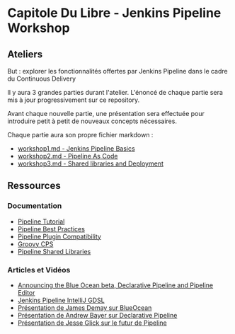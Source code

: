 # Capitole Du Libre - Jenkins Pipeline Workshop

## Ateliers

But : explorer les fonctionnalités offertes par Jenkins Pipeline dans le cadre du Continuous Delivery

Il y aura 3 grandes parties durant l'atelier. 
L'énoncé de chaque partie sera mis à jour progressivement sur ce repository.

Avant chaque nouvelle partie, une présentation sera effectuée pour introduire petit à petit de nouveaux concepts nécessaires.

Chaque partie aura son propre fichier markdown : 

* [workshop1.md - Jenkins Pipeline Basics](workshop1.md)
* [workshop2.md - Pipeline As Code](workshop2.md)
* [workshop3.md - Shared libraries and Deployment](workshop3.md)

## Ressources
 
### Documentation

* [Pipeline Tutorial](https://github.com/jenkinsci/pipeline-plugin/blob/master/TUTORIAL.md)
* [Pipeline Best Practices](https://github.com/jenkinsci/pipeline-examples/blob/master/docs/BEST_PRACTICES.md)
* [Pipeline Plugin Compatibility](https://github.com/jenkinsci/pipeline-plugin/blob/master/COMPATIBILITY.md)
* [Groovy CPS](https://github.com/cloudbees/groovy-cps/)
* [Pipeline Shared Libraries](https://github.com/jenkinsci/workflow-cps-global-lib-plugin/blob/master/README.md)

### Articles et Vidéos

* [Announcing the Blue Ocean beta, Declarative Pipeline and Pipeline Editor](https://jenkins.io/blog/2016/09/19/blueocean-beta-declarative-pipeline-pipeline-editor/)
* [Jenkins Pipeline IntelliJ GDSL](http://st-g.de/2016/08/jenkins-pipeline-autocompletion-in-intellij)
* [Présentation de James Demay sur BlueOcean](https://www.youtube.com/watch?v=mn61VFdScuk)
* [Présentation de Andrew Bayer sur Declarative Pipeline](https://www.youtube.com/watch?v=ALvg4KK25JU)
* [Présentation de Jesse Glick sur le futur de Pipeline ](https://www.youtube.com/watch?v=51fndpAWpYQ)

